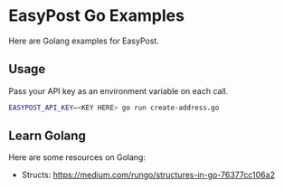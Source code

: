 # EasyPost Go Examples

Here are Golang examples for EasyPost.

## Usage

Pass your API key as an environment variable on each call.

```bash
EASYPOST_API_KEY=<KEY HERE> go run create-address.go
```

## Learn Golang

Here are some resources on Golang:

* Structs: https://medium.com/rungo/structures-in-go-76377cc106a2
